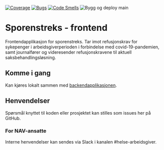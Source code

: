 [![Coverage](https://sonarcloud.io/api/project_badges/measure?project=navikt_sporenstreks-frontend&metric=coverage)](https://sonarcloud.io/dashboard?id=navikt_sporenstreks-frontend)
[![Bugs](https://sonarcloud.io/api/project_badges/measure?project=navikt_sporenstreks-frontend&metric=bugs)](https://sonarcloud.io/dashboard?id=navikt_sporenstreks-frontend)
[![Code Smells](https://sonarcloud.io/api/project_badges/measure?project=navikt_sporenstreks-frontend&metric=code_smells)](https://sonarcloud.io/dashboard?id=navikt_sporenstreks-frontend)
![Bygg og deploy main](https://github.com/navikt/sporenstreks-frontend/workflows/Bygg%20og%20deploy%20main/badge.svg)
# Sporenstreks - frontend



Frontendapplikasjon for sporenstreks. Tar imot refusjonskrav for sykepenger i arbeidsgiverperioden i forbindelse med covid-19-pandemien, samt journalfører og videresender refusjonskravene til aktuell saksbehandlingsløsning.

## Komme i gang

Kan kjøres lokalt sammen med [backendapplikasjonen](https://github.com/navikt/sporenstreks).


## Henvendelser

Spørsmål knyttet til koden eller prosjektet kan stilles som issues her på GitHub.

### For NAV-ansatte

Interne henvendelser kan sendes via Slack i kanalen #helse-arbeidsgiver.
